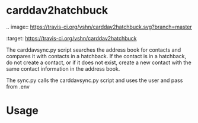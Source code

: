 carddav2hatchbuck
=================

.. image:: https://travis-ci.org/vshn/carddav2hatchbuck.svg?branch=master
  
  :target: https://travis-ci.org/vshn/carddav2hatchbuck 
  
  
The carddavsync.py script searches the address book for contacts and compares it with contacts in a hatchback.
If the contact is in a hatchback, do not create a contact, or if it does not exist,
create a new contact with the same contact information in the address book.

The sync.py calls the carddavsync.py script and uses the user and pass from .env

Usage
=====

